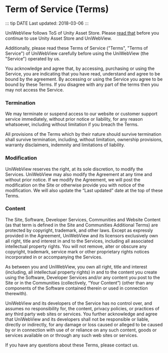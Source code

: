 # Term of Service (Terms)

::: tip DATE
Last updated: 2018-03-06
:::

UniWebView follows ToS of Unity Asset Store. Please [read that](https://unity3d.com/legal/as_terms) before you continue to use Unity Asset Store and UniWebView.

Additionally, please read these Terms of Service ("Terms", "Terms of Service") of UniWebView carefully before using the UniWebView (the "Service") operated by us.

You acknowledge and agree that, by accessing, purchasing or using the Service, you are indicating that you have read, understand and agree to be bound by the agreement. By accessing or using the Service you agree to be bound by these Terms. If you disagree with any part of the terms then you may not access the Service.

### Termination

We may terminate or suspend access to our website or customer support service immediately, without prior notice or liability, for any reason whatsoever, including without limitation if you breach the Terms.

All provisions of the Terms which by their nature should survive termination shall survive termination, including, without limitation, ownership provisions, warranty disclaimers, indemnity and limitations of liability.

### Modification

UniWebView reserves the right, at its sole discretion, to modify the Services. UniWebView may also modify the Agreement at any time and without prior notice. If we modify the Agreement, we will post the modification on the Site or otherwise provide you with notice of the modification. We will also update the “Last updated” date at the top of these Terms. 

### Content

The Site, Software, Developer Services, Communities and Website Content (as that term is defined in the Site and Communities Additional Terms) are protected by copyright, trademark, and other laws. Except as expressly provided in the Agreement, UniWebView and its licensors exclusively own all right, title and interest in and to the Services, including all associated intellectual property rights. You will not remove, alter or obscure any copyright, trademark, service mark or other proprietary rights notices incorporated in or accompanying the Services.

As between you and UniWebView, you own all right, title and interest (including, all intellectual property rights) in and to the content you create using the Software, Developer Services and/or any content you post to the Site or in the Communities (collectively, “Your Content”) (other than any components of the Software contained therein or used in connection therewith).
 
UniWebView and its developers of the Service has no control over, and assumes no responsibility for, the content, privacy policies, or practices of any third party web sites or services. You further acknowledge and agree that UniWebView and its developers shall not be responsible or liable, directly or indirectly, for any damage or loss caused or alleged to be caused by or in connection with use of or reliance on any such content, goods or services available on or through any such web sites or services.

If you have any questions about these Terms, please contact us.